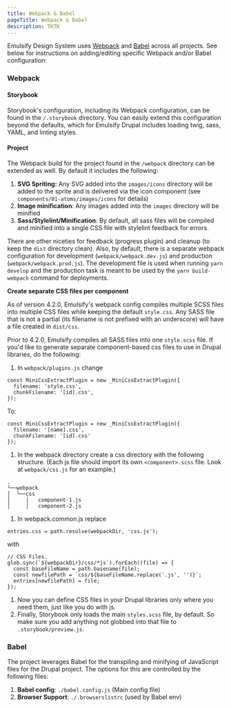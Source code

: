 ```yaml
---
title: Webpack & Babel
pageTitle: Webpack & Babel
description: TKTK
---
```


Emulsify Design System uses [Webpack](https://webpack.js.org/) and [Babel](https://babeljs.io/) across all projects. See below for instructions on adding/editing specific Webpack and/or Babel configuration:

### Webpack

#### Storybook

Storybook's configuration, including its Webpack configuration, can be found in the `/.storybook` directory. You can easily extend this configuration beyond the defaults, which for Emulsify Drupal includes loading twig, sass, YAML, and linting styles.

#### Project

The Webpack build for the project found in the `/webpack` directory can be extended as well. By default it includes the following:

1. **SVG Spriting:** Any SVG added into the `images/icons` directory will be added to the sprite and is delivered via the icon component (see `components/01-atoms/images/icons` for details)
2. **Image minification**: Any images added into the `images` directory will be minified
3. **Sass/Stylelint/Minification**: By default, all sass files will be compiled and minified into a single CSS file with stylelint feedback for errors.

There are other niceties for feedback (progress plugin) and cleanup (to keep the `dist` directory clean). Also, by default, there is a separate webpack configuration for development (`webpack/webpack.dev.js`) and production (`webpack/webpack.prod.js`). The development file is used when running `yarn develop` and the production task is meant to be used by the `yarn build-webpack` command for deployments.

**Create separate CSS files per component**

As of version 4.2.0, Emulsify's webpack config compiles multiple SCSS files into multiple CSS files while keeping the default `style.css`. Any SASS file that is not a partial (its filename is not prefixed with an underscore) will have a file created in `dist/css`.

Prior to 4.2.0, Emulsify compiles all SASS files into one `style.scss` file. If you'd like to generate separate component-based css files to use in Drupal libraries, do the following:

1. In `webpack/plugins.js` change

```
const MiniCssExtractPlugin = new _MiniCssExtractPlugin({
  filename: 'style.css',
  chunkFilename: '[id].css',
});
```

To:

```
const MiniCssExtractPlugin = new _MiniCssExtractPlugin({
  filename: '[name].css',
  chunkFilename: '[id].css'
});
```

1. In the webpack directory create a css directory with the following structure. (Each js file should import its own `<component>.scss` file. Look at `webpack/css.js` for an example.)

```
.
└──webpack
│  └──css
│     │   component-1.js
│     │   component-2.js
```

1. In webpack.common.js replace

```
entries.css = path.resolve(webpackDir, 'css.js');
```

with

```
// CSS Files.
glob.sync(`${webpackDir}/css/*js`).forEach((file) => {
  const baseFileName = path.basename(file);
  const newfilePath = `css/${baseFileName.replace('.js', '')}`;
  entries[newfilePath] = file;
});
```

1. Now you can define CSS files in your Drupal libraries only where you need them, just like you do with js.
2. Finally, Storybook only loads the main `styles.scss` file, by default. So make sure you add anything not globbed into that file to `.storybook/preview.js`.

### Babel

The project leverages Babel for the transpiling and minifying of JavaScript files for the Drupal project. The options for this are controlled by the following files:

1. **Babel config**: `./babel.config.js` (Main config file)
2. **Browser Support**: `./.browserslistrc` (used by Babel env)
